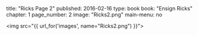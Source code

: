 title: "Ricks Page 2"
published: 2016-02-16
type: book
book: "Ensign Ricks"
chapter: 1
page_number: 2
image: "Ricks2.png"
main-menu: no

<img src="{{ url_for('images', name="Ricks2.png") }}">
